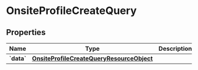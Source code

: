 
# OnsiteProfileCreateQuery

## Properties
| Name | Type | Description | Notes |
| ------------ | ------------- | ------------- | ------------- |
| **&#x60;data&#x60;** | [**OnsiteProfileCreateQueryResourceObject**](OnsiteProfileCreateQueryResourceObject.md) |  |  |



